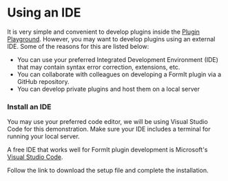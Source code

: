 # Using an IDE

It is very simple and convenient to develop plugins inside the [Plugin Playground](../build-your-first-plugin/setting-the-plugin-playground.md). However, you may want to develop plugins using an external IDE. Some of the reasons for this are listed below:&#x20;

* You can use your preferred Integrated Development Environment (IDE) that may contain syntax error correction, extensions, etc.
* You can collaborate with colleagues on developing a FormIt plugin via a GitHub repository.
* You can develop private plugins and host them on a local server

### Install an IDE

You may use your preferred code editor, we will be using Visual Studio Code for this demonstration. Make sure your IDE includes a terminal for running your local server.

A free IDE that works well for FormIt plugin development is Microsoft's [Visual Studio Code](https://code.visualstudio.com/Download).

Follow the link to download the setup file and complete the installation.

